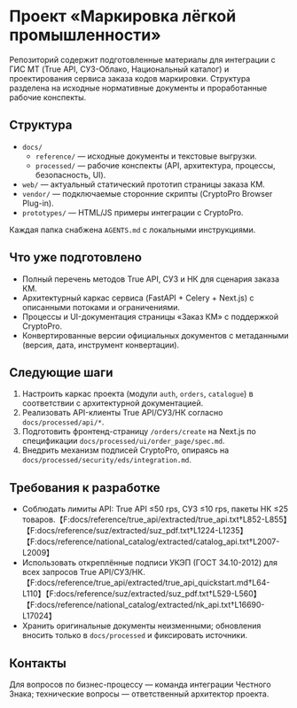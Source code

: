 # Проект «Маркировка лёгкой промышленности»

Репозиторий содержит подготовленные материалы для интеграции с ГИС МТ (True API, СУЗ-Облако, Национальный каталог) и проектирования сервиса заказа кодов маркировки. Структура разделена на исходные нормативные документы и проработанные рабочие конспекты.

## Структура
- `docs/`
  - `reference/` — исходные документы и текстовые выгрузки.
  - `processed/` — рабочие конспекты (API, архитектура, процессы, безопасность, UI).
- `web/` — актуальный статический прототип страницы заказа КМ.
- `vendor/` — подключаемые сторонние скрипты (CryptoPro Browser Plug-in).
- `prototypes/` — HTML/JS примеры интеграции с CryptoPro.

Каждая папка снабжена `AGENTS.md` с локальными инструкциями.

## Что уже подготовлено
- Полный перечень методов True API, СУЗ и НК для сценария заказа КМ.
- Архитектурный каркас сервиса (FastAPI + Celery + Next.js) с описанными потоками и ограничениями.
- Процессы и UI-документация страницы «Заказ КМ» с поддержкой CryptoPro.
- Конвертированные версии официальных документов с метаданными (версия, дата, инструмент конвертации).

## Следующие шаги
1. Настроить каркас проекта (модули `auth`, `orders`, `catalogue`) в соответствии с архитектурной документацией.
2. Реализовать API-клиенты True API/СУЗ/НК согласно `docs/processed/api/*`.
3. Подготовить фронтенд-страницу `/orders/create` на Next.js по спецификации `docs/processed/ui/order_page/spec.md`.
4. Внедрить механизм подписей CryptoPro, опираясь на `docs/processed/security/eds/integration.md`.

## Требования к разработке
- Соблюдать лимиты API: True API ≤50 rps, СУЗ ≤10 rps, пакеты НК ≤25 товаров.【F:docs/reference/true_api/extracted/true_api.txt†L852-L855】【F:docs/reference/suz/extracted/suz_pdf.txt†L1224-L1235】【F:docs/reference/national_catalog/extracted/catalog_api.txt†L2007-L2009】
- Использовать откреплённые подписи УКЭП (ГОСТ 34.10-2012) для всех запросов True API/СУЗ/НК.【F:docs/reference/true_api/extracted/true_api_quickstart.md†L64-L110】【F:docs/reference/suz/extracted/suz_pdf.txt†L529-L560】【F:docs/reference/national_catalog/extracted/nk_api.txt†L16690-L17024】
- Хранить оригинальные документы неизменными; обновления вносить только в `docs/processed` и фиксировать источники.

## Контакты
Для вопросов по бизнес-процессу — команда интеграции Честного Знака; технические вопросы — ответственный архитектор проекта.
